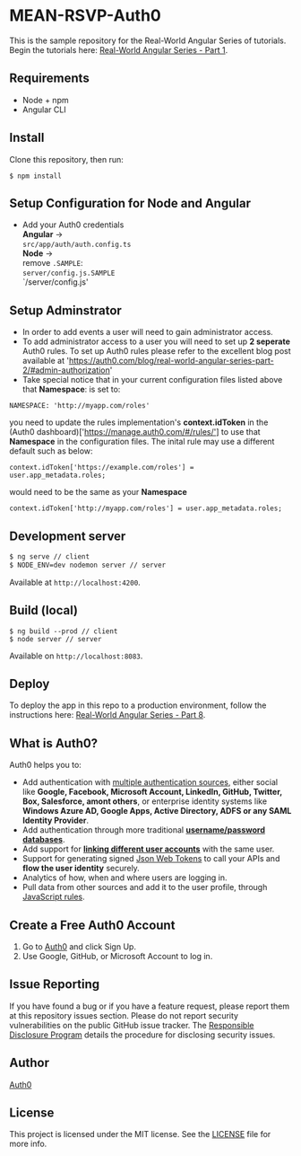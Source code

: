 # MEAN-RSVP-Auth0

This is the sample repository for the Real-World Angular Series of tutorials. Begin the tutorials here: [Real-World Angular Series - Part 1](https://auth0.com/blog/real-world-angular-series-part-1).

## Requirements

* Node + npm
* Angular CLI

## Install

Clone this repository, then run:

```
$ npm install
```

## Setup Configuration for Node and Angular
* Add your Auth0 credentials<br>
**Angular** ->  <br>
`src/app/auth/auth.config.ts`<br>
**Node** -><br>
remove `.SAMPLE`: <br>
`server/config.js.SAMPLE`<br>
`/server/config.js'



## Setup Adminstrator
* In order to add events a user will need to gain administrator access. 
* To add administrator access to a user you will need to set up **2 seperate** Auth0 rules. To set up Auth0 rules please refer to the excellent blog post available at 'https://auth0.com/blog/real-world-angular-series-part-2/#admin-authorization' 
* Take special notice that in your current configuration files listed above that **Namespace**:
is set to:
```
NAMESPACE: 'http://myapp.com/roles' 
```
you need to update the  rules implementation's **context.idToken** in the (Auth0 dashboard)['https://manage.auth0.com/#/rules/'] to use that **Namespace** in the configuration files. The inital rule may use a different default such as below:
```
context.idToken['https://example.com/roles'] = user.app_metadata.roles;
```
would need to be the same as your **Namespace** 
```
context.idToken['http://myapp.com/roles'] = user.app_metadata.roles;
```



## Development server

```bash
$ ng serve // client
$ NODE_ENV=dev nodemon server // server
```

Available at `http://localhost:4200`. 

## Build (local)

```
$ ng build --prod // client
$ node server // server
```

Available on `http://localhost:8083`.

## Deploy

To deploy the app in this repo to a production environment, follow the instructions here: [Real-World Angular Series - Part 8](https://auth0.com/blog/real-world-angular-series-part-8/#deploy).

## What is Auth0?

Auth0 helps you to:

* Add authentication with [multiple authentication sources](https://docs.auth0.com/identityproviders), either social like **Google, Facebook, Microsoft Account, LinkedIn, GitHub, Twitter, Box, Salesforce, amont others**, or enterprise identity systems like **Windows Azure AD, Google Apps, Active Directory, ADFS or any SAML Identity Provider**.
* Add authentication through more traditional **[username/password databases](https://docs.auth0.com/mysql-connection-tutorial)**.
* Add support for **[linking different user accounts](https://docs.auth0.com/link-accounts)** with the same user.
* Support for generating signed [Json Web Tokens](https://docs.auth0.com/jwt) to call your APIs and **flow the user identity** securely.
* Analytics of how, when and where users are logging in.
* Pull data from other sources and add it to the user profile, through [JavaScript rules](https://docs.auth0.com/rules).

## Create a Free Auth0 Account

1. Go to [Auth0](https://auth0.com) and click Sign Up.
2. Use Google, GitHub, or Microsoft Account to log in.

## Issue Reporting

If you have found a bug or if you have a feature request, please report them at this repository issues section. Please do not report security vulnerabilities on the public GitHub issue tracker. The [Responsible Disclosure Program](https://auth0.com/whitehat) details the procedure for disclosing security issues.

## Author

[Auth0](auth0.com)

## License

This project is licensed under the MIT license. See the [LICENSE](LICENSE) file for more info.

